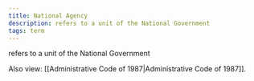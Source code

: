 ```yaml
---
title: National Agency
description: refers to a unit of the National Government
tags: term
---
```


refers to a unit of the National Government

Also view: [[Administrative Code of 1987|Administrative Code of 1987]].
